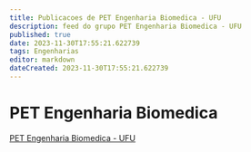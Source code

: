 ```yaml
---
title: Publicacoes de PET Engenharia Biomedica - UFU
description: feed do grupo PET Engenharia Biomedica - UFU
published: true
date: 2023-11-30T17:55:21.622739
tags: Engenharias
editor: markdown
dateCreated: 2023-11-30T17:55:21.622739
---
```


# PET Engenharia Biomedica
[PET Engenharia Biomedica - UFU](/grupo/30PETEngenhariaBiomedicaUFU.md)